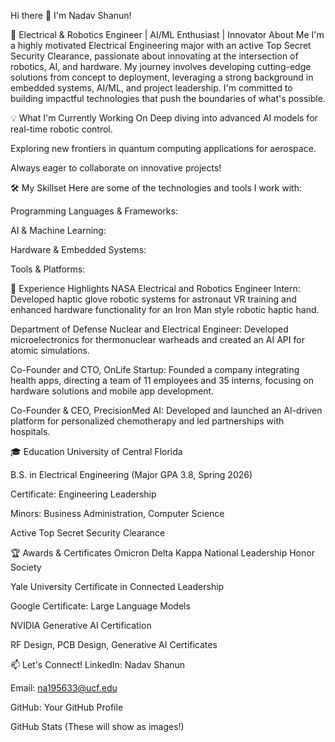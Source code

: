 Hi there 👋 I'm Nadav Shanun!
<!-- THIS IS YOUR BANNER IMAGE - IT WILL APPEAR AS AN IMAGE ON GITHUB -->

🚀 Electrical & Robotics Engineer | AI/ML Enthusiast | Innovator
About Me
I'm a highly motivated Electrical Engineering major with an active Top Secret Security Clearance, passionate about innovating at the intersection of robotics, AI, and hardware. My journey involves developing cutting-edge solutions from concept to deployment, leveraging a strong background in embedded systems, AI/ML, and project leadership. I'm committed to building impactful technologies that push the boundaries of what's possible.

💡 What I'm Currently Working On
Deep diving into advanced AI models for real-time robotic control.

Exploring new frontiers in quantum computing applications for aerospace.

Always eager to collaborate on innovative projects!

🛠️ My Skillset
Here are some of the technologies and tools I work with:

Programming Languages & Frameworks:

<!-- THESE ARE YOUR SKILL IMAGES (BADGES) -->

AI & Machine Learning:

Hardware & Embedded Systems:

Tools & Platforms:

💼 Experience Highlights
NASA Electrical and Robotics Engineer Intern: Developed haptic glove robotic systems for astronaut VR training and enhanced hardware functionality for an Iron Man style robotic haptic hand.

Department of Defense Nuclear and Electrical Engineer: Developed microelectronics for thermonuclear warheads and created an AI API for atomic simulations.

Co-Founder and CTO, OnLife Startup: Founded a company integrating health apps, directing a team of 11 employees and 35 interns, focusing on hardware solutions and mobile app development.

Co-Founder & CEO, PrecisionMed AI: Developed and launched an AI-driven platform for personalized chemotherapy and led partnerships with hospitals.

🎓 Education
University of Central Florida

B.S. in Electrical Engineering (Major GPA 3.8, Spring 2026)

Certificate: Engineering Leadership

Minors: Business Administration, Computer Science

Active Top Secret Security Clearance

🏆 Awards & Certificates
Omicron Delta Kappa National Leadership Honor Society

Yale University Certificate in Connected Leadership

Google Certificate: Large Language Models

NVIDIA Generative AI Certification

RF Design, PCB Design, Generative AI Certificates

📫 Let's Connect!
LinkedIn: Nadav Shanun

Email: na195633@ucf.edu

GitHub: Your GitHub Profile <!-- IMPORTANT: You can replace 'your-github-username' with your actual GitHub username for this link to be accurate. -->

GitHub Stats (These will show as images!)
<!-- These images are dynamic and will show your GitHub activity. -->

<!-- They are pre-filled with a placeholder 'your-github-username'. You can replace this with your actual GitHub username for precise stats. -->
